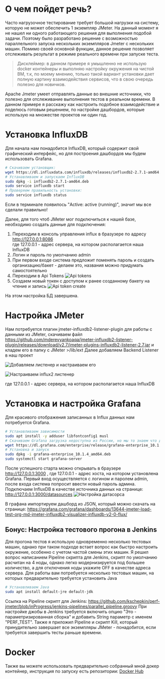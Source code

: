 
# О чем пойдет речь?
Часто нагрузочное тестирование требует большой нагрузки на систему, которую не может обеспечить 1 экземпляр JMeter. На данный момент я не нашел ни одного работающего решения для выполнения подобой задачи. Поэтому было разработано решение с возможностью параллельного запуска нескольких экземпляров Jmeter с нескольких машин. 
Помимо своей основной функции, данное решение позволяет отслеживать результат в режиме реального времени при запуске теста.


> Дисклеймер: в данном примере я умышленно не использую docker контейнеры и выполняю настройку окружения на чистой ВМ, т.к, по моему мнению, только такой вариант установки дает полную картину взаимодействия сервисов, что в свою очередь полезно для новичков.

Apache Jmeter умеет отправлять данные во внешние источники, что полезно для отслеживание выполнения тестов в реальном времени. В данном примере я расскажу как настроить подобное взаимодействие и поделюсь готовым решением, по настройке дашбордов, которые использую на множестве проектов ни один год.

# Установка InfluxDB
Для начала нам понадобится InfluxDB, который содержит свой графический интерфейс, но для построения дашбордов мы будем использовать Grafana.

```bash
# Скачиваем установщик:
wget https://dl.influxdata.com/influxdb/releases/influxdb2-2.7.1-amd64.deb
# Устанавливаем и запускаем InfluxDB
sudo dpkg -i influxdb2-2.7.1-amd64.deb
sudo service influxdb start
# Проверяем правильность установки:
sudo service influxdb status
```
Если в терминале появилось  "Active: active (running)", значит мы все сделали правильно!

Далее, для того чтоб JMeter мог подключиться к нашей базе, необходимо создать данные для подключения:
1) Переходим в консоль управления influx в бразузере по адресу http://127.0.0.1:8086  
    где 127.0.0.1 - адрес сервера, на котором располагается наша InfluxDB
2) Логин и пароль по умолчанию admin
3) При первом входе система предложит поменять пароль и создать организацию/бакет - делаем это, названия можно придумать самостоятельно
4) Переходим в Api Tokens ![Api tokens](./images/api-token.png)
5) Создаем новый токен с доступом к ранее созданному бакету на чтение и запись
![Api token create](./images/generate-cutom-token.png)

На этом настройка БД завершена. 

# Настройка JMeter

Нам потребуется плагин jmeter-influxdb2-listener-plugin для работы с данными из JMeter,
cкачиваем файл https://github.com/mderevyankoaqa/jmeter-influxdb2-listener-plugin/releases/download/v2.7/jmeter-plugins-influxdb2-listener-2.7.jar и кладем его в папку с JMeter >/lib/ext
Далее добавляем Backend Listener в наш проект 

![Добавляем листенер](./images/jmeter-addlistener.png)
и настраиваем его

![Настраиваем influx2 листенер](./images/influx2-listener-config.png)

где 127.0.0.1 - адрес сервера, на котором располагается наша InfluxDB

# Установка и настройка Grafana

Для красивого отображения записанных в Influx данных нам потребуется Grafana.
```bash
# Устанавливаем зависимости
sudo apt install -y adduser libfontconfig1 musl
# Скачиваем Grafana загрузка недоступна из России, но мы то знаем что делать :)
wget https://dl.grafana.com/enterprise/release/grafana-enterprise_10.1.4_amd64.deb
# Установка и запуск
sudo dpkg -i grafana-enterprise_10.1.4_amd64.deb
sudo systemctl start grafana-server
```
После успешного старта можно открывать в браузере http://127.0.0.1:3000 , где 127.0.0.1 - адрес хоста, на котором установлена Grafana. Первый вход осуществляется с логином и паролем admin, после входа система попросит ввести новый пароль админа.
Подключаем InfluxDB в качестве источника данных на странице: http://127.0.0.1:3000/datasources
![Настройка датасорса](./images/grafana-influx2-connect.png)


В графана импортируем дашборд из JSON, который можно скачать на странице:
https://grafana.com/grafana/dashboards/13644-jmeter-load-test-org-md-jmeter-influxdb2-visualizer-influxdb-v2-0-flux/


## Бонус: Настройка тестового прогона в Jenkins
Для прогона тестов я использую одновременно несколько тестовых машин, однако при таком подходе встает вопрос как быстро настроить окружение, особенно с учетом частой смены этих машин.
Я решил вопрос написанием Pipeline скрипта для Jenkins, скрипт по умолчанию расчитан на 4 ноды, однако легко модернизируется под большее количество, а для отключения ноды укажите OFF в качестве адреса сервера.
Для работы вам потребуется несколько тестовых машин, на которых предварительно требуется установить Java
```bash
# Устанавливаем Java
sudo apt install default-jre default-jdk
```
Ссылка на Pipeline скрипт для Jenkins:
https://github.com/kschepkin/perf-jmeter/blob/inProgress/jenkins-pipelines/parallel_pipeline.groovy
При настройке джобы в Jenkins требуется включить опцию "Это - параметризированная сборка" и добавить String параметр с именем "PERF_TEST".
Также я приложил Pipeline и скрипт Kill, который принудительно завершает все экземпляры JMeter - понадобится, если требуется завершить тесты раньше времени.

# Docker
Также вы можете использовать предварительно собранный мной докер контейнер, инструкция по запуску есть репозитории: [Docker Hub](https://hub.docker.com/repository/docker/kschepkin/perf-test/general)
